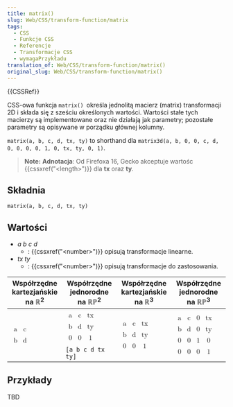 ```yaml
---
title: matrix()
slug: Web/CSS/transform-function/matrix
tags:
  - CSS
  - Funkcje CSS
  - Referencje
  - Transformacje CSS
  - wymagaPrzykładu
translation_of: Web/CSS/transform-function/matrix()
original_slug: Web/CSS/transform-function/matrix()
---
```

{{CSSRef}}

CSS-owa funkcja `matrix() `określa jednolitą macierz (matrix) transformacji 2D i składa się z sześciu określonych wartości. Wartości stałe tych macierzy są implementowane oraz nie działają jak parametry; pozostałe parametry są opisywane w porządku głównej kolumny.

`matrix(a, b, c, d, tx, ty)` to shorthand dla `matrix3d(a, b, 0, 0, c, d, 0, 0, 0, 0, 1, 0, tx, ty, 0, 1)`.

> **Note:** **Adnotacja**: Od Firefoxa 16, Gecko akceptuje wartośc {{cssxref("&lt;length&gt;")}} dla **tx** oraz **ty**.

## Składnia

    matrix(a, b, c, d, tx, ty)

## Wartości

- _a_ _b_ _c_ _d_
  - : {{cssxref("&lt;number&gt;")}} opisują transformacje linearne.
- _tx_ _ty_
  - : {{cssxref("&lt;number&gt;")}} opisują transformacje do zastosowania.

<table class="standard-table">
  <thead>
    <tr>
      <th scope="col">Współrzędne kartezjańskie na ℝ<sup>2</sup></th>
      <th scope="col">Współrzędne jednorodne na ℝℙ<sup>2</sup></th>
      <th scope="col">Współrzędne kartezjańskie na ℝ<sup>3</sup></th>
      <th scope="col">Współrzędne jednorodne na ℝℙ<sup>3</sup></th>
    </tr>
  </thead>
  <tbody>
    <tr>
      <td colspan="1" rowspan="2">
        <math
          ><mfenced
            ><mtable
              ><mtr><mtd>a</mtd><mtd>c</mtd></mtr>
              <mtr><mtd>b</mtd><mtd>d</mtd></mtr></mtable
            ></mfenced
          ></math
        >
      </td>
      <td>
        <math
          ><mfenced
            ><mtable
              ><mtr><mtd>a</mtd><mtd>c</mtd><mtd>tx</mtd></mtr
              ><mtr><mtd>b</mtd><mtd>d</mtd><mtd>ty</mtd></mtr
              ><mtr><mtd>0</mtd><mtd>0</mtd><mtd>1</mtd></mtr></mtable
            ></mfenced
          ></math
        >
      </td>
      <td colspan="1" rowspan="2">
        <math
          ><mfenced
            ><mtable
              ><mtr><mtd>a</mtd><mtd>c</mtd><mtd>tx</mtd></mtr
              ><mtr><mtd>b</mtd><mtd>d</mtd><mtd>ty</mtd></mtr
              ><mtr><mtd>0</mtd><mtd>0</mtd><mtd>1</mtd></mtr></mtable
            ></mfenced
          ></math
        >
      </td>
      <td colspan="1" rowspan="2">
        <math
          ><mfenced
            ><mtable
              ><mtr><mtd>a</mtd><mtd>c</mtd><mtd>0</mtd><mtd>tx</mtd></mtr
              ><mtr><mtd>b</mtd><mtd>d</mtd><mtd>0</mtd><mtd>ty</mtd></mtr
              ><mtr><mtd>0</mtd><mtd>0</mtd><mtd>1</mtd><mtd>0</mtd></mtr
              ><mtr
                ><mtd>0</mtd><mtd>0</mtd><mtd>0</mtd><mtd>1</mtd></mtr
              ></mtable
            ></mfenced
          ></math
        >
      </td>
    </tr>
    <tr>
      <td><code>[a b c d tx ty]</code></td>
    </tr>
  </tbody>
</table>

## Przykłady

TBD
